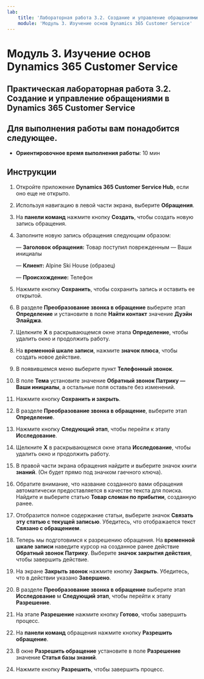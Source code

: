 ```yaml
---
lab:
    title: 'Лабораторная работа 3.2. Создание и управление обращениями в Dynamics 365 Customer Service'
    module: 'Модуль 3. Изучение основ Dynamics 365 Customer Service'
---
```


Модуль 3. Изучение основ Dynamics 365 Customer Service
========================

## Практическая лабораторная работа 3.2. Создание и управление обращениями в Dynamics 365 Customer Service

## Для выполнения работы вам понадобится следующее.

  - **Ориентировочное время выполнения работы**: 10 мин

## Инструкции

1. Откройте приложение **Dynamics 365 Customer Service Hub**, если оно еще не открыто. 

2. Используя навигацию в левой части экрана, выберите **Обращения**. 

3. На **панели команд** нажмите кнопку **Создать**, чтобы создать новую запись обращения.

4. Заполните новую запись обращения следующим образом:

	— **Заголовок обращения:** Товар поступил поврежденным — Ваши инициалы

	— **Клиент:** Alpine Ski House (образец)

	— **Происхождение:** Телефон

5. Нажмите кнопку **Сохранить**, чтобы сохранить запись и оставить ее открытой. 

6. В разделе **Преобразование звонка в обращение** выберите этап **Определение** и установите в поле **Найти контакт** значение **Дуэйн Элайджа**. 

7. Щелкните **X** в раскрывающемся окне этапа **Определение**, чтобы удалить окно и продолжить работу. 

8. На **временной шкале записи**, нажмите **значок плюса**, чтобы создать новое действие. 

9. В появившемся меню выберите пункт **Телефонный звонок**.

10. В поле **Тема** установите значение **Обратный звонок Патрику — Ваши инициалы**, а остальные поля оставьте без изменений. 

11. Нажмите кнопку **Сохранить и закрыть**. 

12. В разделе **Преобразование звонка в обращение**, выберите этап **Определение**.

13. Нажмите кнопку **Следующий этап**, чтобы перейти к этапу **Исследование**. 

14. Щелкните **X** в раскрывающемся окне этапа **Исследование**, чтобы удалить окно и продолжить работу. 

15. В правой части экрана обращения найдите и выберите значок книги **знаний**. (Он будет прямо под значком гаечного ключа).

16. Обратите внимание, что название созданного вами обращения автоматически предоставляется в качестве текста для поиска. Найдите и выберите статью **Товар сломан по прибытии**, созданную ранее. 

17. Отобразится полное содержание статьи, выберите значок **Связать эту статью с текущей записью**. Убедитесь, что отображается текст **Связано с обращением**. 

18. Теперь мы подготовимся к разрешению обращения. На **временной шкале записи** наведите курсор на созданное ранее действие **Обратный звонок Патрику**. Выберите **значок закрытия действия**, чтобы завершить действие. 

19. На экране **Закрыть звонок** нажмите кнопку **Закрыть**. Убедитесь, что в действии указано **Завершено**. 

20. В разделе **Преобразование звонка в обращение** выберите этап **Исследование** м **Следующий этап**, чтобы перейти к этапу **Разрешение**. 

21. На этапе **Разрешение** нажмите кнопку **Готово**, чтобы завершить процесс. 

22. На **панели команд** обращения нажмите кнопку **Разрешить обращение**.

23. В окне **Разрешить обращение** установите в поле **Разрешение** значение **Статья базы знаний**. 

24. Нажмите кнопку **Разрешить**, чтобы завершить процесс. 
